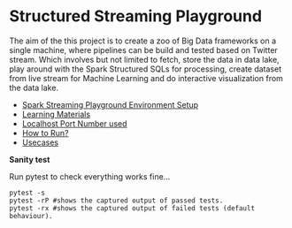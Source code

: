 # Structured Streaming Playground

The aim of the this project is to create a zoo of Big Data frameworks on a single machine,
where pipelines can be build and tested based on Twitter stream. Which involves but not limited to fetch,
store the data in data lake, play around with the Spark Structured SQLs for processing, create dataset from live 
stream for Machine Learning and do interactive visualization from the data lake.

- [Spark Streaming Playground Environment Setup](https://gyan42.github.io/spark-streaming-playground/build/html/setup/setup.html)
- [Learning Materials](https://gyan42.github.io/spark-streaming-playground/build/html/tutorials.html)
- [Localhost Port Number used](https://gyan42.github.io/spark-streaming-playground/build/html/host_urls_n_ports.html)
- [How to Run?](https://gyan42.github.io/spark-streaming-playground/build/html/how_to_run.html)
- [Usecases](https://gyan42.github.io/spark-streaming-playground/build/html/usecases/usecases.html)
    
**Sanity test**

Run pytest to check everything works fine...
```
pytest -s
pytest -rP #shows the captured output of passed tests.
pytest -rx #shows the captured output of failed tests (default behaviour).
```




